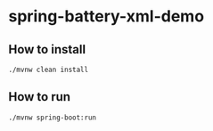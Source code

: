 # spring-battery-xml-demo

## How to install

```
./mvnw clean install
```

## How to run

```
./mvnw spring-boot:run
```
